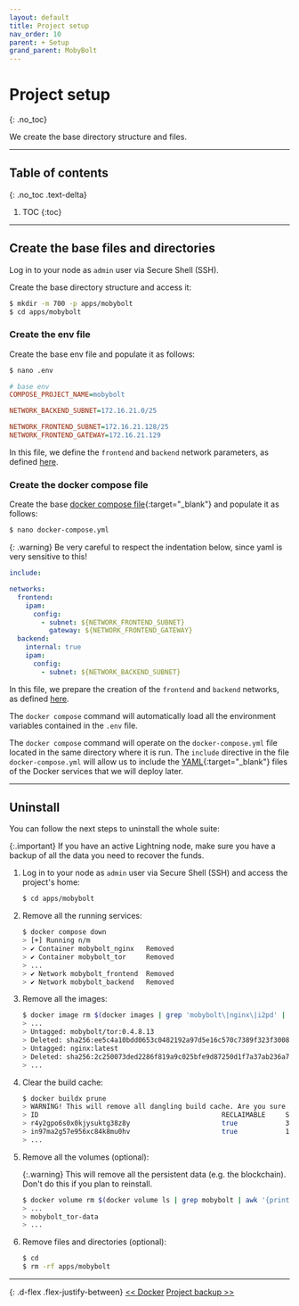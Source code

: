 ```yaml
---
layout: default
title: Project setup
nav_order: 10
parent: + Setup
grand_parent: MobyBolt
---
```

<!-- markdownlint-disable MD014 MD022 MD025 MD033 MD040 -->

# Project setup
{: .no_toc}

We create the base directory structure and files.

---

## Table of contents
{: .no_toc .text-delta}

1. TOC
{:toc}

---

## Create the base files and directories

Log in to your node as `admin` user via Secure Shell (SSH).

Create the base directory structure and access it:

   ```sh
   $ mkdir -m 700 -p apps/mobybolt
   $ cd apps/mobybolt
   ```

### Create the env file

Create the base env file and populate it as follows:

```sh
$ nano .env
```

```ini
# base env
COMPOSE_PROJECT_NAME=mobybolt

NETWORK_BACKEND_SUBNET=172.16.21.0/25

NETWORK_FRONTEND_SUBNET=172.16.21.128/25
NETWORK_FRONTEND_GATEWAY=172.16.21.129

```

In this file, we define the `frontend` and `backend` network parameters, as defined [here](../../mobybolt#network-isolation).

### Create the docker compose file

Create the base [docker compose file](https://docs.docker.com/compose/compose-file/compose-file-v3/){:target="_blank"} and populate it as follows:

```sh
$ nano docker-compose.yml
```

{: .warning}
Be very careful to respect the indentation below, since yaml is very sensitive to this!

```yaml
include:

networks:
  frontend:
    ipam:
      config:
        - subnet: ${NETWORK_FRONTEND_SUBNET}
          gateway: ${NETWORK_FRONTEND_GATEWAY}
  backend:
    internal: true
    ipam:
      config:
        - subnet: ${NETWORK_BACKEND_SUBNET}

```

In this file, we prepare the creation of the `frontend` and `backend` networks, as defined [here](../../mobybolt#network-isolation).

The `docker compose` command will automatically load all the environment variables contained in the `.env` file.

The `docker compose` command will operate on the `docker-compose.yml` file located in the same directory where it is run. The `include` directive in the file `docker-compose.yml` will allow us to include the [YAML](https://yaml.org/){:target="_blank"} files of the Docker services that we will deploy later.

---

## Uninstall

You can follow the next steps to uninstall the whole suite:

{:.important}
If you have an active Lightning node, make sure you have a backup of all the data you need to recover the funds.

1. Log in to your node as `admin` user via Secure Shell (SSH) and access the project's home:

   ```sh
   $ cd apps/mobybolt
   ```

2. Remove all the running services:

   ```sh
   $ docker compose down
   > [+] Running n/m
   > ✔ Container mobybolt_nginx   Removed 
   > ✔ Container mobybolt_tor     Removed
   > ...
   > ✔ Network mobybolt_frontend  Removed 
   > ✔ Network mobybolt_backend   Removed 
   ```

3. Remove all the images:

   ```sh
   $ docker image rm $(docker images | grep 'mobybolt\|nginx\|i2pd' | awk '{print $3}')
   > ...
   > Untagged: mobybolt/tor:0.4.8.13
   > Deleted: sha256:ee5c4a10bdd0653c0482192a97d5e16c570c7389f323f3008b9c76cab7a8eaf9
   > Untagged: nginx:latest
   > Deleted: sha256:2c250073ded2286f819a9c025bfe9d87250d1f7a37ab236a7b61aec31e4c63d8
   > ...
   ```

4. Clear the build cache:

   ```sh
   $ docker buildx prune
   > WARNING! This will remove all dangling build cache. Are you sure you want to continue? [y/N] y
   > ID                                              RECLAIMABLE     SIZE            LAST ACCESSED
   > r4y2gpo6s0x0kjysuktg38z8y                       true            398B            6 hours ago
   > in97ma2g57e956xc84k8mu0hv                       true            15.38kB         44 hours ago
   > ...
   ``` 

5. Remove all the volumes (optional):

   {:.warning}
   This will remove all the persistent data (e.g. the blockchain). Don't do this if you plan to reinstall.

   ```sh
   $ docker volume rm $(docker volume ls | grep mobybolt | awk '{print $2}')
   > ...
   > mobybolt_tor-data
   > ...
   ```

6. Remove files and directories (optional):

   ```sh
   $ cd
   $ rm -rf apps/mobybolt
   ```

---

{: .d-flex .flex-justify-between}
[<< Docker](../../system/docker)
[Project backup >>](project-backup)
